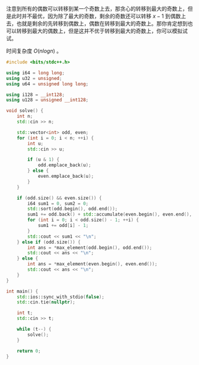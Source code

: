 注意到所有的偶数可以转移到某一个奇数上去，那贪心的转移到最大的奇数上，但是此时并不最优，因为除了最大的奇数，剩余的奇数还可以转移 $x-1$ 到偶数上去，也就是剩余的先转移到偶数上，偶数在转移到最大的奇数上。那你肯定想到也可以转移到最大的偶数上，但是这并不优于转移到最大的奇数上，你可以模拟试试。

时间复杂度 $O(nlogn)$ 。

```cpp 
#include <bits/stdc++.h>

using i64 = long long;
using u32 = unsigned;
using u64 = unsigned long long;

using i128 = __int128;
using u128 = unsigned __int128;

void solve() {
	int n;
	std::cin >> n;

	std::vector<int> odd, even;
	for (int i = 0; i < n; ++i) {
		int u;
		std::cin >> u;

		if (u & 1) {
			odd.emplace_back(u);
		} else {
			even.emplace_back(u);
		}
	}

	if (odd.size() && even.size()) {
		i64 sum1 = 0, sum2 = 0;
		std::sort(odd.begin(), odd.end());
		sum1 += odd.back() + std::accumulate(even.begin(), even.end(), 0LL);
		for (int i = 0; i < odd.size() - 1; ++i) {
			sum1 += odd[i] - 1;
		}
		std::cout << sum1 << "\n";
	} else if (odd.size()) {
		int ans = *max_element(odd.begin(), odd.end());
		std::cout << ans << "\n";
	} else {
		int ans = *max_element(even.begin(), even.end());
		std::cout << ans << "\n";
	}
}

int main() {
    std::ios::sync_with_stdio(false);
    std::cin.tie(nullptr);

    int t;
    std::cin >> t;

    while (t--) {
        solve();
    }

    return 0;
}
```

